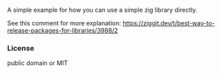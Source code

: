 A simple example for how you can use a simple zig library directly.

See this comment for more explanation: https://ziggit.dev/t/best-way-to-release-packages-for-libraries/3988/2

### License

public domain or MIT
